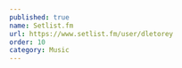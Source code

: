 ```yaml
---
published: true
name: Setlist.fm
url: https://www.setlist.fm/user/dletorey
order: 10
category: Music
---
```

